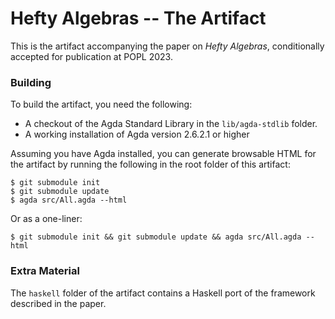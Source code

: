 Hefty Algebras -- The Artifact
==============================

This is the artifact accompanying the paper on _Hefty Algebras_, conditionally accepted for publication at POPL 2023.


### Building

To build the artifact, you need the following:

- A checkout of the Agda Standard Library in the `lib/agda-stdlib` folder.
- A working installation of Agda version 2.6.2.1 or higher

Assuming you have Agda installed, you can generate browsable HTML for the artifact by running the following in the root folder of this artifact:

```
$ git submodule init
$ git submodule update
$ agda src/All.agda --html
```

Or as a one-liner:

```
$ git submodule init && git submodule update && agda src/All.agda --html
```

### Extra Material

The `haskell` folder of the artifact contains a Haskell port of the framework described in the paper.
